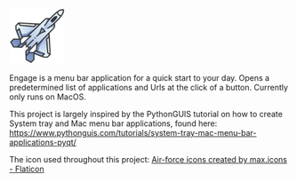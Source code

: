<img src="jet.png" width="100">

Engage is a menu bar application for a quick start to your day. Opens a predetermined list of  applications and Urls at the click of a button. Currently only runs on MacOS. 

This project is largely inspired by the PythonGUIS tutorial on how to create System tray and Mac menu bar applications, found here: https://www.pythonguis.com/tutorials/system-tray-mac-menu-bar-applications-pyqt/



The icon used throughout this project: <a href="https://www.flaticon.com/free-icons/air-force" title="air-force icons">Air-force icons created by max.icons - Flaticon</a>